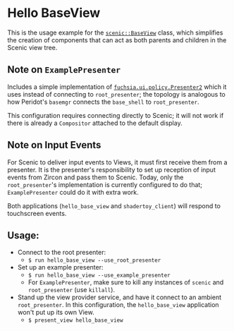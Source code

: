 # Hello BaseView

This is the usage example for the
[`scenic::BaseView`](https://fuchsia.googlesource.com/garnet/+/master/public/lib/ui/base_view/cpp/base_view.h)
class, which simplifies the creation of components that can act as both parents
and children in the Scenic view tree.

## Note on `ExamplePresenter`

Includes a simple implementation of
[`fuchsia.ui.policy.Presenter2`](https://fuchsia.googlesource.com/garnet/+/master/public/fidl/fuchsia.ui.policy/presenter.fidl)
which it uses instead of connecting to `root_presenter`; the topology is
analogous to how Peridot's `basemgr` connects the `base_shell` to
`root_presenter`.

This configuration requires connecting directly to Scenic; it will not work if
there is already a `Compositor` attached to the default display.

## Note on Input Events

For Scenic to deliver input events to Views, it must first receive them from a
presenter. It is the presenter's responsibility to set up reception of input
events from Zircon and pass them to Scenic. Today, only the `root_presenter`'s
implementation is currently configured to do that; `ExamplePresenter` could do
it with extra work.

Both applications (`hello_base_view` and `shadertoy_client`) will respond to
touchscreen events.

## Usage:

*   Connect to the root presenter:
    *   `$ run hello_base_view --use_root_presenter`
*   Set up an example presenter:
    *   `$ run hello_base_view --use_example_presenter`
    *   For `ExamplePresenter`, make sure to kill any instances of `scenic` and
        `root_presenter` (use `killall`).
*   Stand up the view provider service, and have it connect to an ambient
    `root_presenter`. In this configuration, the `hello_base_view` application
    won't put up its own View.
    *   `$ present_view hello_base_view`
